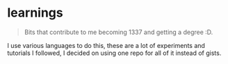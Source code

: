 # learnings
> Bits that contribute to me becoming 1337 and getting a degree :D.


I use various languages to do this, these are a lot of experiments and tutorials I followed, I decided on using one repo for all of it instead of gists.
